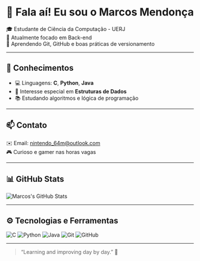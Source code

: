 # 👋 Fala aí! Eu sou o Marcos Mendonça

🎓 Estudante de Ciência da Computação - UERJ  
🚀 Atualmente focado em Back-end  
🔧 Aprendendo Git, GitHub e boas práticas de versionamento  

---

## 🧠 Conhecimentos

- 💻 Linguagens: **C**, **Python**, **Java**
- 🧩 Interesse especial em **Estruturas de Dados**
- 📚 Estudando algoritmos e lógica de programação

---

## 📫 Contato

✉️ Email: [nintendo_64m@outlook.com](mailto:nintendo_64m@outlook.com)  
🎮 Curioso e gamer nas horas vagas

---

## 📊 GitHub Stats

![Marcos's GitHub Stats](https://github-readme-stats.vercel.app/api?username=m-m-legend&show_icons=true&theme=tokyonight&hide_title=false)

---

## ⚙️ Tecnologias e Ferramentas

![C](https://img.shields.io/badge/C-00599C?style=flat&logo=c&logoColor=white)
![Python](https://img.shields.io/badge/Python-3776AB?style=flat&logo=python&logoColor=white)
![Java](https://img.shields.io/badge/Java-007396?style=flat&logo=java&logoColor=white)
![Git](https://img.shields.io/badge/Git-F05032?style=flat&logo=git&logoColor=white)
![GitHub](https://img.shields.io/badge/GitHub-181717?style=flat&logo=github&logoColor=white)

---

> “Learning and improving day by day.” 🌱



<!--
**m-m-legend/m-m-legend** is a ✨ _special_ ✨ repository because its `README.md` (this file) appears on your GitHub profile.

Here are some ideas to get you started:

- 🔭 I’m currently working on ...
- 🌱 I’m currently learning ...
- 👯 I’m looking to collaborate on ...
- 🤔 I’m looking for help with ...
- 💬 Ask me about ...
- 📫 How to reach me: ...
- 😄 Pronouns: ...
- ⚡ Fun fact: ...
-->
